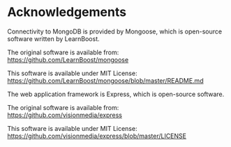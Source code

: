 # Acknowledgements
Connectivity to MongoDB is provided by Mongoose, which is open-source software written by LearnBoost.

The original software is available from:
  https://github.com/LearnBoost/mongoose

This software is available under MIT License:
  https://github.com/LearnBoost/mongoose/blob/master/README.md


The web application framework is Express, which is open-source software.

The original software is available from:
  https://github.com/visionmedia/express

This software is available under MIT License:
  https://github.com/visionmedia/express/blob/master/LICENSE

